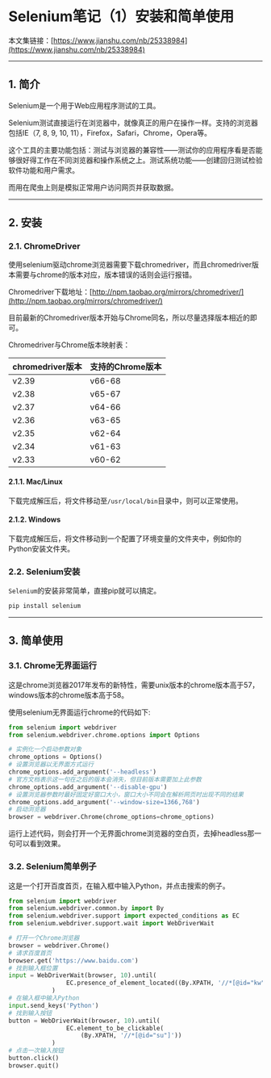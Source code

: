 # Selenium笔记（1）安装和简单使用

本文集链接：[https://www.jianshu.com/nb/25338984](https://www.jianshu.com/nb/25338984)

***

## 1. 简介

Selenium是一个用于Web应用程序测试的工具。

Selenium测试直接运行在浏览器中，就像真正的用户在操作一样。支持的浏览器包括IE（7, 8, 9, 10, 11），Firefox，Safari，Chrome，Opera等。

这个工具的主要功能包括：测试与浏览器的兼容性——测试你的应用程序看是否能够很好得工作在不同浏览器和操作系统之上。测试系统功能——创建回归测试检验软件功能和用户需求。

而用在爬虫上则是模拟正常用户访问网页并获取数据。

***

## 2. 安装

### 2.1. ChromeDriver

使用selenium驱动chrome浏览器需要下载chromedriver，而且chromedriver版本需要与chrome的版本对应，版本错误的话则会运行报错。

Chromedriver下载地址：[http://npm.taobao.org/mirrors/chromedriver/](http://npm.taobao.org/mirrors/chromedriver/)

目前最新的Chromedriver版本开始与Chrome同名，所以尽量选择版本相近的即可。

Chromedriver与Chrome版本映射表：

| chromedriver版本 | 支持的Chrome版本 |
| ---------------- | ---------------- |
| v2.39            | v66-68           |
| v2.38            | v65-67           |
| v2.37            | v64-66           |
| v2.36            | v63-65           |
| v2.35            | v62-64           |
| v2.34            | v61-63           |
| v2.33            | v60-62           |

#### 2.1.1. Mac/Linux

下载完成解压后，将文件移动至`/usr/local/bin`目录中，则可以正常使用。

#### 2.1.2. Windows

下载完成解压后，将文件移动到一个配置了环境变量的文件夹中，例如你的Python安装文件夹。

### 2.2. Selenium安装

`Selenium`的安装非常简单，直接pip就可以搞定。

```python
pip install selenium
```

***

## 3. 简单使用

### 3.1. Chrome无界面运行

这是chrome浏览器2017年发布的新特性，需要unix版本的chrome版本高于57，windows版本的chrome版本高于58。

使用selenium无界面运行chrome的代码如下:

```python
from selenium import webdriver
from selenium.webdriver.chrome.options import Options

# 实例化一个启动参数对象
chrome_options = Options()
# 设置浏览器以无界面方式运行
chrome_options.add_argument('--headless')
# 官方文档表示这一句在之后的版本会消失，但目前版本需要加上此参数
chrome_options.add_argument('--disable-gpu')
# 设置浏览器参数时最好固定好窗口大小，窗口大小不同会在解析网页时出现不同的结果
chrome_options.add_argument('--window-size=1366,768')
# 启动浏览器
browser = webdriver.Chrome(chrome_options=chrome_options)
```

运行上述代码，则会打开一个无界面chrome浏览器的空白页，去掉headless那一句可以看到效果。

### 3.2. Selenium简单例子

这是一个打开百度首页，在输入框中输入Python，并点击搜索的例子。

```python
from selenium import webdriver
from selenium.webdriver.common.by import By
from selenium.webdriver.support import expected_conditions as EC
from selenium.webdriver.support.wait import WebDriverWait

# 打开一个Chrome浏览器
browser = webdriver.Chrome()
# 请求百度首页
browser.get('https://www.baidu.com')
# 找到输入框位置
input = WebDriverWait(browser, 10).until(
                EC.presence_of_element_located((By.XPATH, '//*[@id="kw"]'))
            )
# 在输入框中输入Python
input.send_keys('Python')
# 找到输入按钮
button = WebDriverWait(browser, 10).until(
                EC.element_to_be_clickable(
                    (By.XPATH, '//*[@id="su"]'))
            )
# 点击一次输入按钮
button.click()
browser.quit()
```

